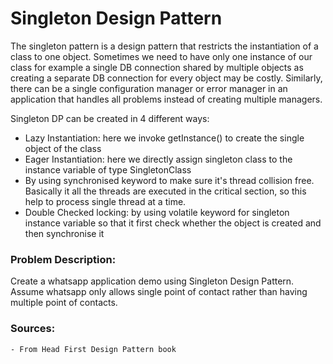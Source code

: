 # Singleton Design Pattern

The singleton pattern is a design pattern that restricts the instantiation of a class to one object.
Sometimes we need to have only one instance of our class for example a single DB connection shared by multiple objects
as creating a separate DB connection for every object may be costly. Similarly, there can be a single configuration manager or error manager in an application that handles all problems instead of creating multiple managers.

Singleton DP can be created in 4 different ways:
- Lazy Instantiation: here we invoke getInstance() to create the single object of the class
- Eager Instantiation: here we directly assign singleton class to the instance variable of type SingletonClass
- By using synchronised keyword to make sure it's thread collision free. Basically it all the threads are executed in the critical section, so this help to process single thread at a time.
- Double Checked locking: by using volatile keyword for singleton instance variable so that it first check whether the object is created and then synchronise it

### Problem Description:

Create a whatsapp application demo using Singleton Design Pattern. Assume whatsapp only allows single point of contact rather than having multiple point of contacts.


### Sources:
    - From Head First Design Pattern book